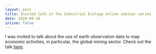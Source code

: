 ```yaml
---
layout: post
title: Invited talk in the Industrial Ecology online seminar series
date: 2020-09-16
inline: false
---
```


I was invited to talk about the use of earth observation data to map economic activities, in particular, the global mining sector. Check out the talk [here](https://youtu.be/eV_XU-8tq9A?t=1370).